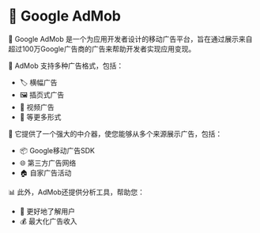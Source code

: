 # 🚀 Google AdMob

🌟 Google AdMob 是一个为应用开发者设计的移动广告平台，旨在通过展示来自超过100万Google广告商的广告来帮助开发者实现应用变现。

📱 AdMob 支持多种广告格式，包括：
- 🏷️ 横幅广告
- 🖼️ 插页式广告
- 🎥 视频广告
- 🔄 等更多形式

💼 它提供了一个强大的中介器，使您能够从多个来源展示广告，包括：
- 📦 Google移动广告SDK
- 🌐 第三方广告网络
- 🏠 自家广告活动

📊 此外，AdMob还提供分析工具，帮助您：
- 🧐 更好地了解用户
- 💰 最大化广告收入